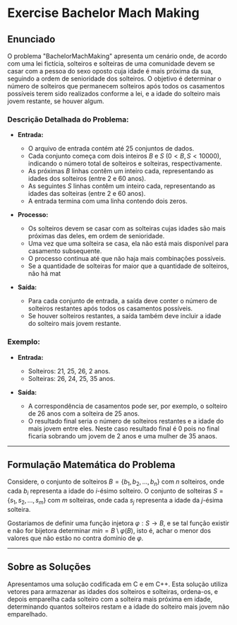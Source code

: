 # Exercise Bachelor Mach Making

## Enunciado

O problema "BachelorMachMaking" apresenta um cenário onde, de acordo com uma lei fictícia, solteiros e solteiras de uma comunidade devem se casar com a pessoa do sexo oposto cuja idade é mais próxima da sua, seguindo a ordem de senioridade dos solteiros. O objetivo é determinar o número de solteiros que permanecem solteiros após todos os casamentos possíveis terem sido realizados conforme a lei, e a idade do solteiro mais jovem restante, se houver algum.

### Descrição Detalhada do Problema:

- **Entrada:**
  - O arquivo de entrada contém até 25 conjuntos de dados.
  - Cada conjunto começa com dois inteiros $B$ e $S$ $(0 < B, S < 10000)$, indicando o número total de solteiros e solteiras, respectivamente.
  - As próximas $B$ linhas contêm um inteiro cada, representando as idades dos solteiros (entre 2 e 60 anos).
  - As seguintes $S$ linhas contêm um inteiro cada, representando as idades das solteiras (entre 2 e 60 anos).
  - A entrada termina com uma linha contendo dois zeros.

- **Processo:**
  - Os solteiros devem se casar com as solteiras cujas idades são mais próximas das deles, em ordem de senioridade.
  - Uma vez que uma solteira se casa, ela não está mais disponível para casamento subsequente.
  - O processo continua até que não haja mais combinações possíveis.
  - Se a quantidade de solteiras for maior que a quantidade de solteiros, não há mat

- **Saída:**
  - Para cada conjunto de entrada, a saída deve conter o número de solteiros restantes após todos os casamentos possíveis.
  - Se houver solteiros restantes, a saída também deve incluir a idade do solteiro mais jovem restante.

### Exemplo:

- **Entrada:**
  - Solteiros: 21, 25, 26, 2 anos.
  - Solteiras: 26, 24, 25, 35 anos.

- **Saída:**
  - A correspondência de casamentos pode ser, por exemplo, o solteiro de 26 anos com a solteira de 25 anos.
  - O resultado final seria o número de solteiros restantes e a idade do mais jovem entre eles. Neste caso resultado final é 0 pois no final ficaria sobrando um jovem de 2 anos e uma mulher de 35 anaos.

---

## Formulação Matemática do Problema

Considere, o conjunto de solteiros $B = \{b_1, b_2, ..., b_n\}$ com $n$ solteiros, onde cada $b_i$ representa a idade do $i$-ésimo solteiro. O conjunto de solteiras $S = \{s_1, s_2, ..., s_m\}$ com $m$ solteiras, onde cada $s_j$ representa a idade da $j$-ésima solteira.

Gostariamos de definir uma função injetora $\varphi:S\rightarrow B$, e se tal função existir e não for bijetora determinar $min = B\setminus\varphi(B)$, isto é, achar o menor dos valores que não estão no contra domínio de $\varphi$.

---

## Sobre as Soluções

Apresentamos uma solução codificada em C e em C++. Esta solução utiliza vetores para armazenar as idades dos solteiros e solteiras, ordena-os, e depois emparelha cada solteiro com a solteira mais próxima em idade, determinando quantos solteiros restam e a idade do solteiro mais jovem não emparelhado.
